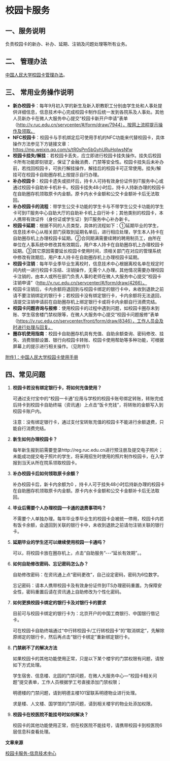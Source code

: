 # 校园卡服务



## **一、服务说明**

负责校园卡的新办、补办、延期、注销及问题处理等所有业务。

## **二、 管理办法**

[中国人民大学校园卡管理办法](https://it.ruc.edu.cn/fwzn/zd/c7e415059bbc4a32b9b07db19ab05a2b.htm)。

## **三、 常用业务操作说明**

- **新办校园卡**：每年9月初入学的新生及新入职教职工分别由学生处和人事处提供详细信息，信息技术中心完成校园卡制作后统一发到各院系及人事处。其他人员新办卡在微人大服务中心提交“校园卡新开户申请”表单（http://v.ruc.edu.cn/servcenter/#/form/draw/7944），按网上流程提示操作及领取。
- **NFC校园卡**：校园卡与手机绑定后可使用手机的NFC功能来代替校园卡，具体操作方法参见下方链接文章：https://mp.weixin.qq.com/s/tR0sPm5bGyhURuHqIwsNfw
- **校园卡挂失/解挂**：若校园卡丢失，应立即进行校园卡挂失操作。挂失后校园卡所有功能即刻锁定，保证了金融消费、门禁等安全性。校园卡挂失后未补办前，若找回校园卡，可执行解挂操作，解挂后的校园卡可正常使用。挂失/解挂可在校园卡自助圈存机上按提示自行办理。
- **补办校园卡**：校园卡遗失或损坏后，持卡人可持有效身份证件到IT服务中心或通过校园卡自助补卡机补卡。校园卡挂失48小时后，持卡人持新办理的校园卡在自助圈存机领取原卡内金额。原卡内水卡金额和公交卡金额补卡后无法取回。
- **补办校园卡的流程**：带学生公交卡功能的学生卡与不带学生公交卡功能的学生卡可到IT服务中心自助大厅的自助补卡机上自行补卡；其他类别的校园卡，本人携带有效证件（身份证或学生证）到IT服务中心补办新卡。
- **校园卡延期**：根据不同的人员类型，具体的流程如下：①延期毕业的学生，信息技术中心从相关部门获取到延期名单后，进行相应处理，学生本人持卡在自助圈存机上办理校园卡延期。②合同期满需要续聘的聘用制员工，由所在单位在人事系统中修改其有效期后，用户本人持卡在自助圈存机上办理校园卡延期。③其它原因需要延长校园卡使用时间，须相关部门在对应的管理系统中修改有效期后，用户本人持卡在自助圈存机上办理校园卡延期。
- **校园卡注销**：每年毕业季毕业生离校时，信息技术中心根据离校名单在规定时间内统一进行校园卡冻结、注销操作，无需个人办理。其他情况需要办理校园卡注销的，由本人或所在部门负责人事的老师在微人大服务中心提交“校园卡注销申请”（http://v.ruc.edu.cn/servcenter/#/form/draw/4266）。
- 校园卡注销后，卡内余额将退回到与校园卡绑定的银行卡中，未收到退款之前请不要注销绑定的银行卡；若校园卡没有绑定银行卡，卡内余额将无法退回，请提交注销申请前在自助圈存机上绑定银行卡或将卡内余额自行消费完结。
- **校园卡问题咨询与报修**：使用校园卡的过程中遇到问题，如校园卡圈存未到账、学生宿舍楼门禁权限等，在微人大服务中心提交“校园卡问题报修”表单（https://v.ruc.edu.cn/servcenter/front/form/draw/8346），工作人员会及时进行处理与回复。
- **圈存机使用指南**：校园卡自助圈存机具有充值、自助余额查询、密码修改、挂失、消费限额设置、银行向校园卡转账、校园卡使用帮助等多种功能，可根据屏幕上的提示进行相关操作。（见附件1）



[附件1：中国人民大学校园卡使用手册](https://it.ruc.edu.cn/docs/2021-05/0898357eef7642228b2bbec062d43737.pdf)



## **四、常见问题**

1. **校园卡若没有绑定银行卡，将如何充值使用？**

   可通过支付宝中的“校园一卡通”应用与学校的校园卡账号绑定转账，转账完成后持卡到校园卡自助终端（资讯通）上点击“饭卡充钱”，将转账的金额写入到校园卡账户内。

   注意：没有绑定银行卡，通过支付宝转账充值的校园卡不能进行余额退费，只能自行消费完结。

2. **新生如何办理校园卡？**

   每年新生报到前需要登录http://reg.ruc.edu.cn进行预注册及提交电子照片；未能成功提交电子照片的学生，将采用招生时使用的照片制作校园卡，在入学报到当天从所在院系领取校园卡。

3. **补办校园卡后如何领取原卡余额？**

   补办校园卡后，新卡内余额为0 ，持卡人可于挂失48小时后持新办理的校园卡在自助圈存机领取原卡内金额。原卡内水卡金额和公交卡金额补卡后无法取回。

4. **毕业后需要个人办理校园一卡通的退费事项吗？**

   不需要个人单独办理。每年毕业季毕业生的校园卡会被统一停用，校园卡内若有饭卡余额，会退回到关联的银行卡中，未收到退款之前请勿注销关联的银行卡。

5. **延期毕业的学生还可以继续使用校园一卡通吗？**

   可以，将校园卡放在圈存机上，点击“自助服务”---“延长有效期”。。

6. **如何自助修改密码、忘记密码怎么办？**

   自助修改密码：在资讯通上点“密码更改”，自己设定密码，密码为6位数字。

   忘记密码：请本人携带校园卡及有效身份证件到ITS办理密码重置。为保障安全性，密码重置后请在资讯通上自助修改为个性化密码。

7. **如何更换校园卡绑定的银行卡及对银行卡的要求**

   目前可与校园卡绑定的银行卡为：北京开户的中国工商银行、中国银行借记卡。

   可在校园卡自助终端通过“中行转校园卡/工行转校园卡”的“取消绑定”，先解除原绑定的银行卡，然后再点击“银行卡绑定”重新绑定银行卡。

8. **门禁刷不了的解决方法**

   如果校园卡的其他功能使用正常，只是以下某个楼宇的门禁权限有问题，请按如下方式处理。

   学生宿舍、信息楼、北园的门禁问题，在微人大服务中心—“校园卡相关问题”提交表单，工作人员根据学工号直接添加门禁权限；

   明德楼的门禁问题，请到明德主楼101室联系明德物业进行处理。

   求是楼、人文楼、国学馆的门禁问题，请到相关楼宇的物业处添加权限。

9. **校园卡在校医院不能挂号时如何解决？**

   校园卡的其他功能使用正常，但在校医院不能挂号，请携带校园卡到校医院6层信息科查看处理。



**文章来源**

[校园卡服务-信息技术中心](https://it.ruc.edu.cn/xxjszxzygjml/gr/fa81afe95b6c4453a9670cbb18291a82.htm)